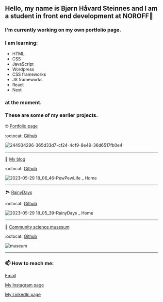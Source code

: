 ## Hello, my name is Bjørn Håvard Steinnes and I am a student in front end development at NOROFF👋

<!--
**bjornhaavard/bjornhaavard** is a ✨ _special_ ✨ repository because its `README.md` (this file) appears on your GitHub profile.

Here are some ideas to get you started:

- 🔭 I’m currently working on ...
- 🌱 I’m currently learning ...
- 👯 I’m looking to collaborate on ...
- 🤔 I’m looking for help with ...
- 💬 Ask me about ...
- 📫 How to reach me: ...
- 😄 Pronouns: ...
- ⚡ Fun fact: ...
-->

### I'm currently working on my own portfolio page. 

### I am learning: 

- HTML 
- CSS 
- JavaScript 
- Wordpress
- CSS frameworks
- JS frameworks
- React
- Next

### at the moment.

### These are some of my earlier projects.

:nerd_face: [Portfolio page](https://precious-cannoli-adc0f8.netlify.app/index.html)

:octocat: [Github](https://github.com/bjornhaavard/Portfolio)

![244934296-365d33d7-cf24-4cf9-8e49-36d6517fb0e4](https://github.com/bjornhaavard/bjornhaavard/assets/94046432/9be07266-e952-4fca-b532-fceda84705dd)

--------------------------------------------------------

:slightly_smiling_face: [My blog](https://magnificent-axolotl-a473b6.netlify.app/index.html)

:octocat: [Github](https://github.com/Noroff-FEU-Assignments/project-exam-1-bjornhaavard/tree/main)

![2023-05-29 18_06_46-PewPewLife _ Home](https://github.com/bjornhaavard/bjornhaavard/assets/94046432/ca4f7ba4-dab3-42e6-a6fd-2572c1c41573)

--------------------------------------------------------

:national_park: [RainyDays](https://kind-wilson-46a5f7.netlify.app/)

:octocat: [Github](https://github.com/Noroff-FEU-Assignments/cross-course-project-bjornhaavard)

![2023-05-29 18_05_39-RainyDays _ Home](https://github.com/bjornhaavard/bjornhaavard/assets/94046432/90bb4978-0530-438e-b581-3b62ba4694ba)

--------------------------------------------------------

:robot: [Community science musesum](https://snazzy-conkies-f91116.netlify.app/)

:octocat: [Github](https://github.com/bjornhaavard/Community_science-museum)

![museum](https://github.com/bjornhaavard/bjornhaavard/assets/94046432/4f457c3e-f93f-43cb-99e9-da12a545e9ad)

--------------------------------------------------------

###  📫 How to reach me:

[Email](bjornhaavard@hotmail.com)

[My Instagram page](https://www.instagram.com/bjornhaavardsteinnes/)

[My LinkedIn page](https://www.linkedin.com/in/bj%C3%B8rn-h%C3%A5vard-steinnes-87333b21a/)
